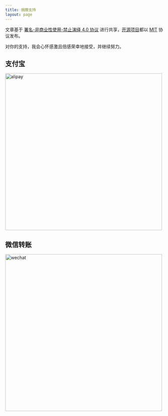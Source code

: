 ```yaml
---
title: 捐赠支持
layout: page
---
```


文章基于 [署名-非商业性使用-禁止演绎 4.0 协议](https://creativecommons.org/licenses/by-nc-nd/4.0/deed.zh) 进行共享，[开源项目](https://github.com/egoist)都以 [MIT](https://egoist.mit-license.org/) 协议发布。

对你的支持，我会心怀感激且倍感荣幸地接受，并继续努力。

## <span>支付宝</span>

<img src="https://img.egoist.moe/2019-06-28-alipay.jpg" alt="alipay" width="500">

## <span>微信转账</span>

<img src="https://img.egoist.moe/2019-06-28-wechat.png" alt="wechat" width="500">
